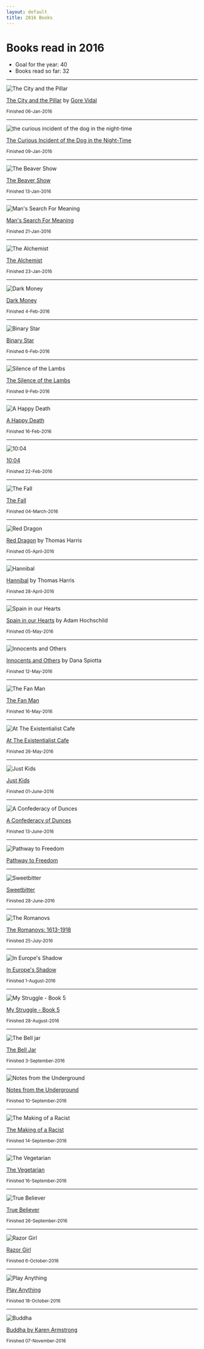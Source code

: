 ```yaml
---
layout: default
title: 2016 Books
---
```


# Books read in 2016

* Goal for the year: 40
* Books read so far: 32

---


![The City and the Pillar](/i/City_and_the_Pillar.JPG)

[The City and the Pillar](https://en.wikipedia.org/wiki/The_City_and_the_Pillar) by [Gore Vidal](https://en.wikipedia.org/wiki/Gore_Vidal)

<small>Finished 06-Jan-2016</small>

---

![the curious incident of the dog in the night-time](/i/curiousincident.jpg)

[The Curious Incident of the Dog in the Night-Time](https://en.wikipedia.org/wiki/The_Curious_Incident_of_the_Dog_in_the_Night-Time)

<small>Finished 09-Jan-2016</small>

---

![The Beaver Show](/i/beavershow.jpg)

[The Beaver Show](http://www.amazon.com/dp/B019O2L396?ref_=pe_2427780_160035660)

<small>Finished 13-Jan-2016</small>

---

![Man's Search For Meaning](/i/searchformeaning.jpg)

[Man's Search For Meaning](https://en.wikipedia.org/wiki/Man%27s_Search_for_Meaning)

<small>Finished 21-Jan-2016</small>

---

![The Alchemist](/i/alchemist.jpg)

[The Alchemist](https://en.wikipedia.org/wiki/The_Alchemist_(novel))

<small>Finished 23-Jan-2016</small>

---

![Dark Money](/i/darkmoney.jpg)

[Dark Money](http://www.amazon.com/Dark-Money-History-Billionaires-Radical/dp/0385535597)

<small>Finished 4-Feb-2016</small>

---

![Binary Star](/i/binarystar.jpg)

[Binary Star](http://twodollarradio.com/products/binary-star)

<small>Finished 6-Feb-2016</small>

---

![Silence of the Lambs](/i/silencelambs.jpg)

[The Silence of the Lambs](https://en.wikipedia.org/wiki/The_Silence_of_the_Lambs_(novel))

<small>Finished 9-Feb-2016</small>

---

![A Happy Death](/i/ahappydeath.jpeg)

[A Happy Death](https://en.wikipedia.org/wiki/A_Happy_Death)

<small>Finished 16-Feb-2016</small>

---

![10:04](/i/1004.jpeg)

[10:04](http://www.npr.org/2014/09/03/345107284/10-04-a-strange-spectacular-novel-connecting-several-plotlines)

<small>Finished 22-Feb-2016</small>

---

![The Fall](/i/thefall.jpg)

[The Fall](https://en.wikipedia.org/wiki/The_Fall_(Camus_novel))

<small>Finished 04-March-2016</small>

---

![Red Dragon](/i/reddragon.jpg)

[Red Dragon](https://en.wikipedia.org/wiki/Red_Dragon_(novel)) by Thomas Harris

<small>Finished 05-April-2016</small>

---

![Hannibal](/i/hannibal.jpg)

[Hannibal](https://en.wikipedia.org/wiki/Hannibal_(Harris_novel)) by Thomas Harris

<small>Finished 28-April-2016</small>

---

![Spain in our Hearts](/i/spaininourhearts.jpg)

[Spain in our Hearts](http://www.nytimes.com/2016/04/03/books/review/spain-in-our-hearts-by-adam-hochschild.html?_r=0) by Adam Hochschild

<small>Finished 05-May-2016</small>

---

![Innocents and Others](/i/innocentsandothers.jpg)

[Innocents and Others](http://books.simonandschuster.com/Innocents-and-Others/Dana-Spiotta/9781501122729) by Dana Spiotta

<small>Finished 12-May-2016</small>

---

![The Fan Man](/i/fanman.jpg)

[The Fan Man](https://en.wikipedia.org/wiki/The_Fan_Man)

<small>Finished 16-May-2016</small>

---

![At The Existentialist Cafe](/i/existentialist.jpg)

[At The Existentialist Cafe](http://www.otherpress.com/books/at-the-existentialist-cafe/)

<small>Finished 26-May-2016</small>

---

![Just Kids](/i/justkids.jpg)

[Just Kids](https://en.wikipedia.org/wiki/Just_Kids)

<small>Finished 01-June-2016</small>

---

![A Confederacy of Dunces](/i/confederacyofdunces.jpg)

[A Confederacy of Dunces](https://en.wikipedia.org/wiki/A_Confederacy_of_Dunces)

<small>Finished 13-June-2016</small>

---

![Pathway to Freedom](/i/pathwaytofreedom.jpg)

[Pathway to Freedom](http://lucindagreenphd.com/audio-and-books/pathway-to-freedom-applying-the-teachings-of-the-buddha/)

---

![Sweetbitter](/i/sweetbitter.jpg)

[Sweetbitter](http://www.nytimes.com/2016/05/29/books/review/sweetbitter-by-stephanie-danler.html?_r=0)

<small>Finished 28-June-2016</small>

---

![The Romanovs](/i/romanovs.jpg)

[The Romanovs: 1613-1918](http://www.nytimes.com/2016/05/22/books/review/the-romanovs-1613-1918-by-simon-sebag-montefiore.html?_r=0)

<small>Finished 25-July-2016</small>

---

![In Europe's Shadow](/i/in_europes_shadow.jpg)

[In Europe's Shadow](http://www.nytimes.com/2016/02/07/books/review/in-europes-shadow-by-robert-d-kaplan.html)

<small>Finished 1-August-2016</small>

---

![My Struggle - Book 5](/i/mystrugglebook5.jpg)

[My Struggle - Book 5](https://en.wikipedia.org/wiki/My_Struggle_(Knausg%C3%A5rd_novels))

<small>Finished 28-August-2016</small>

---

![The Bell jar](/i/thebelljar.jpg)

[The Bell Jar](https://en.wikipedia.org/wiki/The_Bell_Jar)

<small>Finished 3-September-2016</small>

---

![Notes from the Underground](/i/NotesFromUnderground.jpg)

[Notes from the Underground](https://en.wikipedia.org/wiki/Notes_from_Underground)

<small>Finished 10-September-2016</small>

---

![The Making of a Racist](/i/themakingofaracist.jpg)

[The Making of a Racist](http://www.upress.virginia.edu/title/5016)

<small>Finished 14-September-2016</small>

---

![The Vegetarian](/i/thevegetarian.jpg)

[The Vegetarian](https://en.wikipedia.org/wiki/The_Vegetarian)

<small>Finished 16-September-2016</small>

---

![True Believer](/i/truebeliever.jpg)

[True Believer](http://www.simonandschuster.com/books/True-Believer/Kati-Marton/9781476763767)
   
<small>Finished 26-September-2016</small>

---

![Razor Girl](/i/razorgirl.jpg)

[Razor Girl](http://www.npr.org/2016/09/08/490101780/razor-girl-is-carl-hiaasen-doing-what-he-does-best)

<small>Finished 6-October-2016</small>

---

![Play Anything](/i/playanything.jpg)

[Play Anything](http://bogost.com/books/play-anything/)

<small>Finished 18-October-2016</small>

---

![Buddha](/i/buddha.jpg)

[Buddha by Karen Armstrong](https://www.salon.com/2001/04/18/armstrong_3/)

<small>Finished 07-November-2016</small>